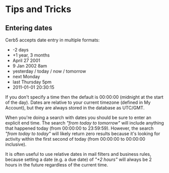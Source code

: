 
# Tips and Tricks #

## Entering dates ##

Cerb5 accepts date entry in multiple formats:

*	-2 days
*	+1 year, 3 months
*	April 27 2001
*	9 Jan 2002 8am
*	yesterday / today / now / tomorrow
*	next Monday
*	last Thursday 5pm
*	2011-01-01 20:30:15

If you don't specify a time then the default is 00:00:00 (midnight at the start of the day).  Dates are relative to your current timezone (defined in My Account), but they are always stored in the database as UTC/GMT.

When you're doing a search with dates you should be sure to enter an explicit end time.  The search _"from today to tomorrow"_ will include anything that happened today (from 00:00:00 to 23:59:59).  However, the search _"from today to today"_ will likely return zero results because it's looking for activity within the first second of today (from 00:00:00 to 00:00:00 inclusive).

It is often useful to use relative dates in mail filters and business rules, because setting a date (e.g. a due date) of _"+2 hours"_ will always be 2 hours in the future regardless of the current time.